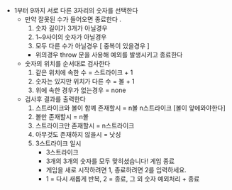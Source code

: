 - 1부터 9까지 서로 다른 3자리의 숫자를 선택한다
    - 만약 잘못된 수가 들어오면 종료한다 .
        1. 숫자 길이가 3개가 아닐경우
        2. 1~9사이의 숫자가 아닐경우
        3. 모두 다른 수가 아닐경우 [ 중복이 있을경우 ]
        - 위의경우 throw 문을 사용해 예외를 발생시키고 종료한다
    - 숫자의 위치를 순서대로 검사한다
        1. 같은 위치에 속한 수 = 스트라이크 + 1
        2. 숫자는 있지만 위치가 다른 수 = 볼 + 1
        3. 위에 속한 경우가 없는경우 = none
    - 검사후 결과를 출력한다
        1. 스트라이크와 볼이 함꼐 존재할시 = n볼 n스트라이크 [볼이 앞에와야한다]
        2. 볼만 존재할시 = n볼
        3. 스트라이크만 존재할시 = n스트라이크
        4. 아무것도 존재하지 않을시 = 낫싱
        5. 3스트라이크 일시
            - 3스트라이크
            - 3개의 3개의 숫자를 모두 맞히셨습니다! 게임 종료
            - 게임을 새로 시작하려면 1, 종료하려면 2를 입력하세요.
            - 1 = 다시 새롭게 반복, 2 = 종료, 그 외 숫자 예외처리 + 종료